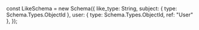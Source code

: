 const LikeSchema = new Schema({
like_type: String,
subject: { type: Schema.Types.ObjectId },
user: { type: Schema.Types.ObjectId, ref: "User" },
});
